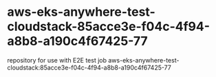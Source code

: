 # aws-eks-anywhere-test-cloudstack-85acce3e-f04c-4f94-a8b8-a190c4f67425-77
repository for use with E2E test job aws-eks-anywhere-test-cloudstack:85acce3e-f04c-4f94-a8b8-a190c4f67425-77
